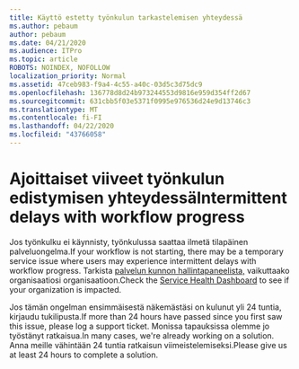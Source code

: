 ```yaml
---
title: Käyttö estetty työnkulun tarkastelemisen yhteydessä
ms.author: pebaum
author: pebaum
ms.date: 04/21/2020
ms.audience: ITPro
ms.topic: article
ROBOTS: NOINDEX, NOFOLLOW
localization_priority: Normal
ms.assetid: 47ceb983-f9a4-4c55-a40c-03d5c3d75dc9
ms.openlocfilehash: 136778d8d24b973244553d9816e959d354ff2d67
ms.sourcegitcommit: 631cbb5f03e5371f0995e976536d24e9d13746c3
ms.translationtype: MT
ms.contentlocale: fi-FI
ms.lasthandoff: 04/22/2020
ms.locfileid: "43766058"
---
```

# <a name="intermittent-delays-with-workflow-progress"></a><span data-ttu-id="a7e2f-102">Ajoittaiset viiveet työnkulun edistymisen yhteydessä</span><span class="sxs-lookup"><span data-stu-id="a7e2f-102">Intermittent delays with workflow progress</span></span>

<span data-ttu-id="a7e2f-103">Jos työnkulku ei käynnisty, työnkulussa saattaa ilmetä tilapäinen palveluongelma.</span><span class="sxs-lookup"><span data-stu-id="a7e2f-103">If your workflow is not starting, there may be a temporary service issue where users may experience intermittent delays with workflow progress.</span></span> <span data-ttu-id="a7e2f-104">Tarkista [palvelun kunnon hallintapaneelista,](https://admin.microsoft.com/AdminPortal/Home#/servicehealth) vaikuttaako organisaatiosi organisaatioon.</span><span class="sxs-lookup"><span data-stu-id="a7e2f-104">Check the [Service Health Dashboard](https://admin.microsoft.com/AdminPortal/Home#/servicehealth) to see if your organization is impacted.</span></span> 

<span data-ttu-id="a7e2f-105">Jos tämän ongelman ensimmäisestä näkemästäsi on kulunut yli 24 tuntia, kirjaudu tukilipusta.</span><span class="sxs-lookup"><span data-stu-id="a7e2f-105">If more than 24 hours have passed since you first saw this issue, please log a support ticket.</span></span> <span data-ttu-id="a7e2f-106">Monissa tapauksissa olemme jo työstänyt ratkaisua.</span><span class="sxs-lookup"><span data-stu-id="a7e2f-106">In many cases, we're already working on a solution.</span></span> <span data-ttu-id="a7e2f-107">Anna meille vähintään 24 tuntia ratkaisun viimeistelemiseksi.</span><span class="sxs-lookup"><span data-stu-id="a7e2f-107">Please give us at least 24 hours to complete a solution.</span></span>


  

